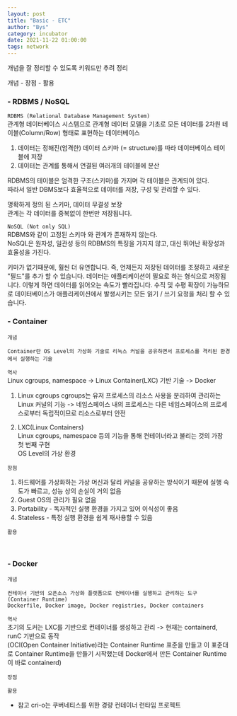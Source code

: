 ```yaml
---
layout: post
title: "Basic - ETC"
author: "Bys"
category: incubator
date: 2021-11-22 01:00:00
tags: network
---
```


개념을 잘 정리할 수 있도록 키워드만 추려 정리

개념 - 장점 - 활용

### - RDBMS / NoSQL  
`RDBMS (Relational Database Management System)`  
관계형 데이터베이스 시스템으로 관계형 데이터 모델을 기초로 모든 데이터를 2차원 테이블(Column/Row) 형태로 표현하는 데이터베이스  

1. 데이터는 정해진(엄격한) 데이터 스키마 (= structure)를 따라 데이터베이스 테이블에 저장  
2. 데이터는 관계를 통해서 연결된 여러개의 테이블에 분산  

RDBMS의 테이블은 엄격한 구조(스키마)를 가지며 각 테이블은 관계되어 있다.  
따라서 일반 DBMS보다 효율적으로 데이터를 저장, 구성 및 관리할 수 있다.  

명확하게 정의 된 스키마, 데이터 무결성 보장  
관계는 각 데이터를 중복없이 한번만 저장됩니다.  


`NoSQL (Not only SQL)`  
RDBMS와 같이 고정된 스키마 와 관계가 존재하지 않는다.  
NoSQL은 원자성, 일관성 등의 RDBMS의 특징을 가지지 않고, 대신 뛰어난 확장성과 효율성을 가진다.  

키마가 없기때문에, 훨씬 더 유연합니다. 즉, 언제든지 저장된 데이터를 조정하고 새로운 "필드"를 추가 할 수 있습니다.
데이터는 애플리케이션이 필요로 하는 형식으로 저장됩니다. 이렇게 하면 데이터를 읽어오는 속도가 빨라집니다.
수직 및 수평 확장이 가능하므로 데이터베이스가 애플리케이션에서 발생시키는 모든 읽기 / 쓰기 요청을 처리 할 수 있습니다.



### - Container  
`개념`  
```
Container란 OS Level의 가상화 기술로 리눅스 커널을 공유하면서 프로세스를 격리된 환경에서 실행하는 기술  
```

`역사`  
Linux cgroups, namespace -> Linux Container(LXC) 기반 기술  -> Docker

1. Linux cgroups 
cgroups는 유저 프로세스의 리소스 사용을 분리하여 관리하는 Linux 커널의 기능 -> 네임스페이스 내의 프로세스는 다른 네임스페이스의 프로세스로부터 독립적이므로 리소스로부터 안전  

2. LXC(Linux Containers)  
Linux cgroups, namespace 등의 기능을 통해 컨테이너라고 불리는 것의 가장 첫 번째 구현  
OS Level의 가상 환경  

`장점`  
1. 하드웨어를 가상화하는 가상 머신과 달리 커널을 공유하는 방식이기 때문에 실행 속도가 빠르고, 성능 상의 손실이 거의 없음  
2. Guest OS의 관리가 필요 없음  
3. Portability - 독자적인 실행 환경을 가지고 있어 이식성이 좋음  
4. Stateless - 특정 실행 환경을 쉽게 재사용할 수 있음  

`활용`  


<br>

### - Docker  
`개념`
```
컨테이너 기반의 오픈소스 가상화 플랫폼으로 컨테이너를 실행하고 관리하는 도구 (Container Runtime)  
Dockerfile, Docker image, Docker registries, Docker containers  
```

`역사`  
초기의 도커는 LXC를 기반으로 컨테이너를 생성하고 관리 -> 현재는 containerd, runC 기반으로 동작  
(OCI(Open Container Initiative)라는 Container Runtime 표준을 만들고 이 표준대로 Container Runtime을 만들기 시작했는데 Docker에서 만든 Container Runtime이 바로 containerd)  

`장점`

`활용`

- 참고
cri-o는 쿠버네티스를 위한 경량 컨테이너 런타임 프로젝트

<br>


